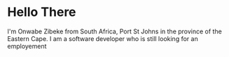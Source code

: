 # Hello There
I'm Onwabe Zibeke from South Africa, Port St Johns in the province of the Eastern Cape. I am a software developer who is still looking for an employement 

